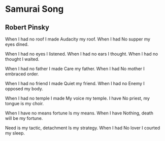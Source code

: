 # Samurai Song
## Robert Pinsky
When I had no roof I made
Audacity my roof. When I had
No supper my eyes dined.

When I had no eyes I listened.
When I had no ears I thought.
When I had no thought I waited.

When I had no father I made
Care my father. When I had
No mother I embraced order.

When I had no friend I made
Quiet my friend. When I had no
Enemy I opposed my body.

When I had no temple I made
My voice my temple. I have
No priest, my tongue is my choir.

When I have no means fortune
Is my means. When I have
Nothing, death will be my fortune.

Need is my tactic, detachment
Is my strategy. When I had
No lover I courted my sleep.